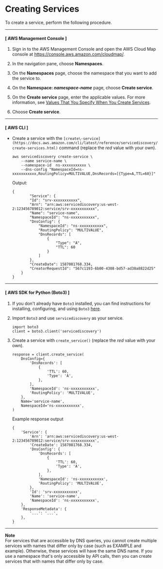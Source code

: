 # Creating Services<a name="creating-services"></a>

To create a service, perform the following procedure\.

------
#### [ AWS Management Console ]

1. Sign in to the AWS Management Console and open the AWS Cloud Map console at [https://console\.aws\.amazon\.com/cloudmap/](https://console.aws.amazon.com/cloudmap/)\.

1. In the navigation pane, choose **Namespaces**\.

1. On the **Namespaces** page, choose the namespace that you want to add the service to\.

1. On the **Namespace: *namespace\-name*** page, choose **Create service**\.

1. On the **Create service** page, enter the applicable values\. For more information, see [Values That You Specify When You Create Services](services-values.md)\.

1. Choose **Create service**\.

------
#### [ AWS CLI ]
+ Create a service with the `[create\-service](https://docs.aws.amazon.com/cli/latest/reference/servicediscovery/create-services.html)` command \(replace the *red* value with your own\)\.

  ```
  aws servicediscovery create-service \
      --name service-name \
      --namespace-id  ns-xxxxxxxxxxx \
      --dns-config "NamespaceId=ns-xxxxxxxxxxx,RoutingPolicy=MULTIVALUE,DnsRecords=[{Type=A,TTL=60}]"
  ```

  Output:

  ```
  {
          "Service": {
          "Id": "srv-xxxxxxxxxxx",
          "Arn": "arn:aws:servicediscovery:us-west-2:123456789012:service/srv-xxxxxxxxxxx",
          "Name": "service-name",
          "NamespaceId": "ns-xxxxxxxxxxx",
          "DnsConfig": {
              "NamespaceId": "ns-xxxxxxxxxxx",
              "RoutingPolicy": "MULTIVALUE",
              "DnsRecords": [
                  {
                      "Type": "A",
                      "TTL": 60
                  }
              ]
          },
          "CreateDate": 1587081768.334,
          "CreatorRequestId": "567c1193-6b00-4308-bd57-ad38a8822d25"
      }
  }
  ```

------
#### [ AWS SDK for Python \(Boto3\) ]

1. If you don't already have `Boto3` installed, you can find instructions for installing, configuring, and using `Boto3` [here](https://boto3.amazonaws.com/v1/documentation/api/latest/guide/quickstart.html#installation)\.

1. Import `Boto3` and use `servicediscovery` as your service\.

   ```
   import boto3
   client = boto3.client('servicediscovery')
   ```

1. Create a service with `create_service()` \(replace the *red* value with your own\)\.

   ```
   response = client.create_service(
       DnsConfig={
           'DnsRecords': [
               {
                   'TTL': 60,
                   'Type': 'A',
               },
           ],
           'NamespaceId': 'ns-xxxxxxxxxxx',
           'RoutingPolicy': 'MULTIVALUE',
       },
       Name='service-name',
       NamespaceId='ns-xxxxxxxxxxx',
   )
   ```

   Example response output

   ```
   {
       'Service': {
           'Arn': 'arn:aws:servicediscovery:us-west-2:123456789012:service/srv-xxxxxxxxxxx',
           'CreateDate': 1587081768.334,
           'DnsConfig': {
               'DnsRecords': [
                   {
                       'TTL': 60,
                       'Type': 'A',
                   },
               ],
               'NamespaceId': 'ns-xxxxxxxxxxx',
               'RoutingPolicy': 'MULTIVALUE',
           },
           'Id': 'srv-xxxxxxxxxxx',
           'Name': 'service-name',
           'NamespaceId': 'ns-xxxxxxxxxxx',
       },
       'ResponseMetadata': {
           '...': '...',
       },
   }
   ```

------

**Note**  
For services that are accessible by DNS queries, you cannot create multiple services with names that differ only by case \(such as EXAMPLE and example\)\. Otherwise, these services will have the same DNS name\. If you use a namespace that's only accessible by API calls, then you can create services that with names that differ only by case\.